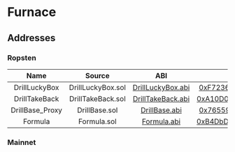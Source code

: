 # Furnace 

## Addresses

### Ropsten

| Name    |      Source      |  ABI |  Address |
|:--------:|:----------------:|:------:|:-----------:|
| DrillLuckyBox | DrillLuckyBox.sol | [DrillLuckyBox.abi](https://github.com/hujw77/furnance/tree/main/abi/DrillLuckyBox.abi) | [0xF72361096f11d7E4e45046d7a83726b1A9107D5E](https://ropsten.etherscan.io/address/0xF72361096f11d7E4e45046d7a83726b1A9107D5E) |
| DrillTakeBack | DrillTakeBack.sol |[DrillTakeBack.abi](https://github.com/hujw77/furnance/tree/main/abi/DrillTakeBack.abi) | [0xA10D0C6e04845A5e998d1936249A30563c553417](https://ropsten.etherscan.io/address/0xA10D0C6e04845A5e998d1936249A30563c553417) |
| DrillBase_Proxy | DrillBase.sol |[DrillBase.abi](https://github.com/hujw77/furnance/tree/main/abi/DrillBase.abi) | [0x765590F6003398588858911DfEecC622BA69cFFe](https://ropsten.etherscan.io/address/0x765590F6003398588858911DfEecC622BA69cFFe) |
| Formula | Formula.sol |[Formula.abi](https://github.com/hujw77/furnance/tree/main/abi/DrillTakeBack.abi) | [0xB4DbDe0e6e33D72D1576831AE34Ab621EA042B85](https://ropsten.etherscan.io/address/0xB4DbDe0e6e33D72D1576831AE34Ab621EA042B85) |

### Mainnet

